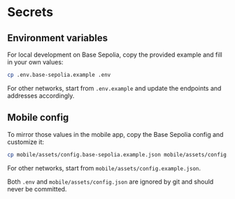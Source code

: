 # Secrets

## Environment variables

For local development on Base Sepolia, copy the provided example and fill in your own values:

```bash
cp .env.base-sepolia.example .env
```

For other networks, start from `.env.example` and update the endpoints and addresses accordingly.

## Mobile config

To mirror those values in the mobile app, copy the Base Sepolia config and customize it:

```bash
cp mobile/assets/config.base-sepolia.example.json mobile/assets/config.json
```

For other networks, start from `mobile/assets/config.example.json`.

Both `.env` and `mobile/assets/config.json` are ignored by git and should never be committed.
